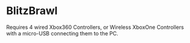 # BlitzBrawl
Requires 4 wired Xbox360 Controllers, or Wireless XboxOne Controllers with a micro-USB connecting them to the PC.
